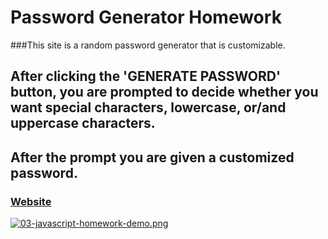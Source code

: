 # Password Generator Homework


###This site is a random password generator that is customizable.
## After clicking the 'GENERATE PASSWORD' button, you are prompted to decide whether you want special characters, lowercase, or/and uppercase characters.
## After the prompt you are given a customized password.

### [Website](https://8ilalo.github.io/passwordgenerator/)

[![03-javascript-homework-demo.png](https://i.postimg.cc/nV0V4dMG/03-javascript-homework-demo.png)](https://postimg.cc/WtqPjwGd)

